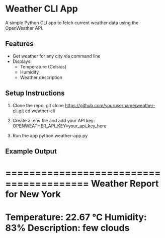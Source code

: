 # Weather CLI App

A simple Python CLI app to fetch current weather data using the OpenWeather API.

## Features
- Get weather for any city via command line
- Displays:
  -  Temperature (Celsius)
  -  Humidity
  -  Weather description

## Setup Instructions

1. Clone the repo:
  git clone https://github.com/yourusername/weather-cli.git
  cd weather-cli

2. Create a .env file and add your API key:
  OPENWEATHER_API_KEY=your_api_key_here

3. Run the app
  python weather-app.py <city>

## Example Output

========================================
 Weather Report for New York
========================================
 Temperature: 22.67 °C
 Humidity: 83%
 Description: few clouds
========================================